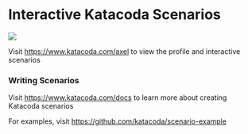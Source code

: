 # Interactive Katacoda Scenarios

[![](http://shields.katacoda.com/katacoda/axel/count.svg)](https://www.katacoda.com/axel "Get your profile on Katacoda.com")

Visit https://www.katacoda.com/axel to view the profile and interactive scenarios

### Writing Scenarios
Visit https://www.katacoda.com/docs to learn more about creating Katacoda scenarios

For examples, visit https://github.com/katacoda/scenario-example
